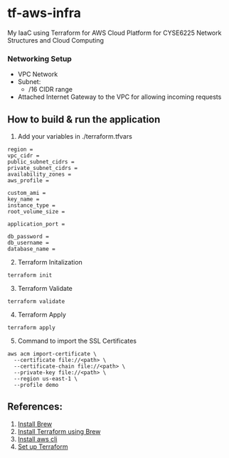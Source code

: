 # tf-aws-infra

My IaaC using Terraform for AWS Cloud Platform for CYSE6225 Network Structures and Cloud Computing

### Networking Setup
- VPC Network
- Subnet:
   - /16 CIDR range
- Attached Internet Gateway to the VPC for allowing incoming requests



## How to build & run the application

1. Add your variables in ./terraform.tfvars

```
region = 
vpc_cidr = 
public_subnet_cidrs = 
private_subnet_cidrs = 
availability_zones = 
aws_profile = 

custom_ami =
key_name =
instance_type =
root_volume_size =

application_port = 

db_password =
db_username =
database_name =
```

2. Terraform Initalization
   
```
terraform init
```

3. Terraform Validate
   
```
terraform validate
```

4. Terraform Apply
   
```
terraform apply
```

5. Command to import the SSL Certificates

```
aws acm import-certificate \
  --certificate file://<path> \
  --certificate-chain file://<path> \
  --private-key file://<path> \
  --region us-east-1 \
  --profile demo
```

## References:
1. [Install Brew](https://brew.sh/)
2. [Install Terraform using Brew](https://developer.hashicorp.com/terraform/tutorials/aws-get-started/install-cli)
3. [Install aws cli](https://docs.aws.amazon.com/cli/latest/userguide/getting-started-install.html)
4. [Set up Terraform](https://developer.hashicorp.com/terraform/install?ajs_aid=ee087ad3-951d-4cf7-bcf4-ebbe422dd887&product_intent=terraform)
